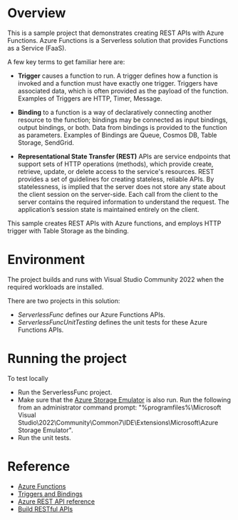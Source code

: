 # Overview
This is a sample project that demonstrates creating REST APIs with Azure Functions. Azure Functions is a Serverless solution that provides Functions as a Service (FaaS).

A few key terms to get familiar here are:
- **Trigger** causes a function to run. A trigger defines how a function is invoked and a function must have exactly one trigger. Triggers have associated data, which is often provided as the payload of the function. Examples of Triggers are HTTP, Timer, Message.

- **Binding** to a function is a way of declaratively connecting another resource to the function; bindings may be connected as input bindings, output bindings, or both. Data from bindings is provided to the function as parameters. Examples of Bindings are Queue, Cosmos DB, Table Storage, SendGrid.
- **Representational State Transfer (REST)** APIs are service endpoints that support sets of HTTP operations (methods), which provide create, retrieve, update, or delete access to the service's resources. REST provides a set of guidelines for creating stateless, reliable APIs. By statelessness, is implied that the server does not store any state about the client session on the server-side. Each call from the client to the server contains the required information to understand the request. The application’s session state is maintained entirely on the client.

This sample creates REST APIs with Azure functions, and employs HTTP trigger with Table Storage as the binding.

# Environment
The project builds and runs with Visual Studio Community 2022 when the required workloads are installed.

There are two projects in this solution:
- *ServerlessFunc* defines our Azure Functions APIs.
- *ServerlessFuncUnitTesting* defines the unit tests for these Azure Functions APIs.

# Running the project
To test locally
- Run the ServerlessFunc project. 
- Make sure that the [Azure Storage Emulator](https://learn.microsoft.com/en-us/azure/storage/common/storage-use-azurite?tabs=visual-studio) is also run. Run the following from an administrator command prompt: "%programfiles%\Microsoft Visual Studio\2022\Community\Common7\IDE\Extensions\Microsoft\Azure Storage Emulator".
- Run the unit tests.

# Reference
- [Azure Functions](http://https://learn.microsoft.com/en-us/azure/azure-functions/functions-overview "Azure Functions")
- [Triggers and Bindings](https://learn.microsoft.com/en-us/azure/azure-functions/functions-triggers-bindings?tabs=csharp)
- [Azure REST API reference](https://learn.microsoft.com/en-us/rest/api/azure/)
- [Build RESTful APIs](https://learn.microsoft.com/en-us/aspnet/web-api/overview/older-versions/build-restful-apis-with-aspnet-web-api)
